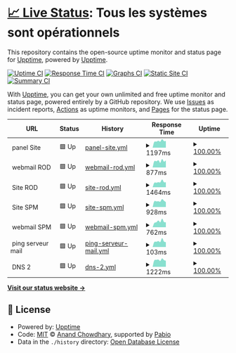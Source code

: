 # [📈 Live Status](https://upptime.github.io/upptime): <!--live status--> **Tous les systèmes sont opérationnels**

This repository contains the open-source uptime monitor and status page for [Upptime](https://upptime.js.org), powered by [Upptime](https://github.com/upptime/upptime).

[![Uptime CI](https://github.com/rodseb/status-services/workflows/Uptime%20CI/badge.svg)](https://github.com/rodseb/status-services/actions?query=workflow%3A%22Uptime+CI%22)
[![Response Time CI](https://github.com/rodseb/status-services/workflows/Response%20Time%20CI/badge.svg)](https://github.com/rodseb/status-services/actions?query=workflow%3A%22Response+Time+CI%22)
[![Graphs CI](https://github.com/rodseb/status-services/workflows/Graphs%20CI/badge.svg)](https://github.com/rodseb/status-services/actions?query=workflow%3A%22Graphs+CI%22)
[![Static Site CI](https://github.com/rodseb/status-services/workflows/Static%20Site%20CI/badge.svg)](https://github.com/rodseb/status-services/actions?query=workflow%3A%22Static+Site+CI%22)
[![Summary CI](https://github.com/rodseb/status-services/workflows/Summary%20CI/badge.svg)](https://github.com/rodseb/status-services/actions?query=workflow%3A%22Summary+CI%22)

With [Upptime](https://upptime.js.org), you can get your own unlimited and free uptime monitor and status page, powered entirely by a GitHub repository. We use [Issues](https://github.com/upptime/upptime/issues) as incident reports, [Actions](https://github.com/rodseb/status-services/actions) as uptime monitors, and [Pages](https://upptime.github.io/upptime) for the status page.

<!--start: status pages-->
<!-- This summary is generated by Upptime (https://github.com/upptime/upptime) -->
<!-- Do not edit this manually, your changes will be overwritten -->
<!-- prettier-ignore -->
| URL | Status | History | Response Time | Uptime |
| --- | ------ | ------- | ------------- | ------ |
| <img alt="" src="https://icons.duckduckgo.com/ip3/null.ico" height="13"> panel Site | 🟩 Up | [panel-site.yml](https://github.com/rodseb/status-services/commits/HEAD/history/panel-site.yml) | <details><summary><img alt="Response time graph" src="./graphs/panel-site/response-time-week.png" height="20"> 1197ms</summary><br><a href="https://rodseb.github.io/status-services/history/panel-site"><img alt="Response time 1298" src="https://img.shields.io/endpoint?url=https%3A%2F%2Fraw.githubusercontent.com%2Frodseb%2Fstatus-services%2FHEAD%2Fapi%2Fpanel-site%2Fresponse-time.json"></a><br><a href="https://rodseb.github.io/status-services/history/panel-site"><img alt="24-hour response time 1202" src="https://img.shields.io/endpoint?url=https%3A%2F%2Fraw.githubusercontent.com%2Frodseb%2Fstatus-services%2FHEAD%2Fapi%2Fpanel-site%2Fresponse-time-day.json"></a><br><a href="https://rodseb.github.io/status-services/history/panel-site"><img alt="7-day response time 1197" src="https://img.shields.io/endpoint?url=https%3A%2F%2Fraw.githubusercontent.com%2Frodseb%2Fstatus-services%2FHEAD%2Fapi%2Fpanel-site%2Fresponse-time-week.json"></a><br><a href="https://rodseb.github.io/status-services/history/panel-site"><img alt="30-day response time 1246" src="https://img.shields.io/endpoint?url=https%3A%2F%2Fraw.githubusercontent.com%2Frodseb%2Fstatus-services%2FHEAD%2Fapi%2Fpanel-site%2Fresponse-time-month.json"></a><br><a href="https://rodseb.github.io/status-services/history/panel-site"><img alt="1-year response time 1298" src="https://img.shields.io/endpoint?url=https%3A%2F%2Fraw.githubusercontent.com%2Frodseb%2Fstatus-services%2FHEAD%2Fapi%2Fpanel-site%2Fresponse-time-year.json"></a></details> | <details><summary><a href="https://rodseb.github.io/status-services/history/panel-site">100.00%</a></summary><a href="https://rodseb.github.io/status-services/history/panel-site"><img alt="All-time uptime 99.93%" src="https://img.shields.io/endpoint?url=https%3A%2F%2Fraw.githubusercontent.com%2Frodseb%2Fstatus-services%2FHEAD%2Fapi%2Fpanel-site%2Fuptime.json"></a><br><a href="https://rodseb.github.io/status-services/history/panel-site"><img alt="24-hour uptime 100.00%" src="https://img.shields.io/endpoint?url=https%3A%2F%2Fraw.githubusercontent.com%2Frodseb%2Fstatus-services%2FHEAD%2Fapi%2Fpanel-site%2Fuptime-day.json"></a><br><a href="https://rodseb.github.io/status-services/history/panel-site"><img alt="7-day uptime 100.00%" src="https://img.shields.io/endpoint?url=https%3A%2F%2Fraw.githubusercontent.com%2Frodseb%2Fstatus-services%2FHEAD%2Fapi%2Fpanel-site%2Fuptime-week.json"></a><br><a href="https://rodseb.github.io/status-services/history/panel-site"><img alt="30-day uptime 100.00%" src="https://img.shields.io/endpoint?url=https%3A%2F%2Fraw.githubusercontent.com%2Frodseb%2Fstatus-services%2FHEAD%2Fapi%2Fpanel-site%2Fuptime-month.json"></a><br><a href="https://rodseb.github.io/status-services/history/panel-site"><img alt="1-year uptime 99.93%" src="https://img.shields.io/endpoint?url=https%3A%2F%2Fraw.githubusercontent.com%2Frodseb%2Fstatus-services%2FHEAD%2Fapi%2Fpanel-site%2Fuptime-year.json"></a></details>
| <img alt="" src="https://icons.duckduckgo.com/ip3/null.ico" height="13"> webmail ROD | 🟩 Up | [webmail-rod.yml](https://github.com/rodseb/status-services/commits/HEAD/history/webmail-rod.yml) | <details><summary><img alt="Response time graph" src="./graphs/webmail-rod/response-time-week.png" height="20"> 877ms</summary><br><a href="https://rodseb.github.io/status-services/history/webmail-rod"><img alt="Response time 1060" src="https://img.shields.io/endpoint?url=https%3A%2F%2Fraw.githubusercontent.com%2Frodseb%2Fstatus-services%2FHEAD%2Fapi%2Fwebmail-rod%2Fresponse-time.json"></a><br><a href="https://rodseb.github.io/status-services/history/webmail-rod"><img alt="24-hour response time 944" src="https://img.shields.io/endpoint?url=https%3A%2F%2Fraw.githubusercontent.com%2Frodseb%2Fstatus-services%2FHEAD%2Fapi%2Fwebmail-rod%2Fresponse-time-day.json"></a><br><a href="https://rodseb.github.io/status-services/history/webmail-rod"><img alt="7-day response time 877" src="https://img.shields.io/endpoint?url=https%3A%2F%2Fraw.githubusercontent.com%2Frodseb%2Fstatus-services%2FHEAD%2Fapi%2Fwebmail-rod%2Fresponse-time-week.json"></a><br><a href="https://rodseb.github.io/status-services/history/webmail-rod"><img alt="30-day response time 1045" src="https://img.shields.io/endpoint?url=https%3A%2F%2Fraw.githubusercontent.com%2Frodseb%2Fstatus-services%2FHEAD%2Fapi%2Fwebmail-rod%2Fresponse-time-month.json"></a><br><a href="https://rodseb.github.io/status-services/history/webmail-rod"><img alt="1-year response time 1060" src="https://img.shields.io/endpoint?url=https%3A%2F%2Fraw.githubusercontent.com%2Frodseb%2Fstatus-services%2FHEAD%2Fapi%2Fwebmail-rod%2Fresponse-time-year.json"></a></details> | <details><summary><a href="https://rodseb.github.io/status-services/history/webmail-rod">100.00%</a></summary><a href="https://rodseb.github.io/status-services/history/webmail-rod"><img alt="All-time uptime 99.13%" src="https://img.shields.io/endpoint?url=https%3A%2F%2Fraw.githubusercontent.com%2Frodseb%2Fstatus-services%2FHEAD%2Fapi%2Fwebmail-rod%2Fuptime.json"></a><br><a href="https://rodseb.github.io/status-services/history/webmail-rod"><img alt="24-hour uptime 100.00%" src="https://img.shields.io/endpoint?url=https%3A%2F%2Fraw.githubusercontent.com%2Frodseb%2Fstatus-services%2FHEAD%2Fapi%2Fwebmail-rod%2Fuptime-day.json"></a><br><a href="https://rodseb.github.io/status-services/history/webmail-rod"><img alt="7-day uptime 100.00%" src="https://img.shields.io/endpoint?url=https%3A%2F%2Fraw.githubusercontent.com%2Frodseb%2Fstatus-services%2FHEAD%2Fapi%2Fwebmail-rod%2Fuptime-week.json"></a><br><a href="https://rodseb.github.io/status-services/history/webmail-rod"><img alt="30-day uptime 96.77%" src="https://img.shields.io/endpoint?url=https%3A%2F%2Fraw.githubusercontent.com%2Frodseb%2Fstatus-services%2FHEAD%2Fapi%2Fwebmail-rod%2Fuptime-month.json"></a><br><a href="https://rodseb.github.io/status-services/history/webmail-rod"><img alt="1-year uptime 99.13%" src="https://img.shields.io/endpoint?url=https%3A%2F%2Fraw.githubusercontent.com%2Frodseb%2Fstatus-services%2FHEAD%2Fapi%2Fwebmail-rod%2Fuptime-year.json"></a></details>
| <img alt="" src="https://icons.duckduckgo.com/ip3/null.ico" height="13"> Site ROD | 🟩 Up | [site-rod.yml](https://github.com/rodseb/status-services/commits/HEAD/history/site-rod.yml) | <details><summary><img alt="Response time graph" src="./graphs/site-rod/response-time-week.png" height="20"> 1464ms</summary><br><a href="https://rodseb.github.io/status-services/history/site-rod"><img alt="Response time 1595" src="https://img.shields.io/endpoint?url=https%3A%2F%2Fraw.githubusercontent.com%2Frodseb%2Fstatus-services%2FHEAD%2Fapi%2Fsite-rod%2Fresponse-time.json"></a><br><a href="https://rodseb.github.io/status-services/history/site-rod"><img alt="24-hour response time 1396" src="https://img.shields.io/endpoint?url=https%3A%2F%2Fraw.githubusercontent.com%2Frodseb%2Fstatus-services%2FHEAD%2Fapi%2Fsite-rod%2Fresponse-time-day.json"></a><br><a href="https://rodseb.github.io/status-services/history/site-rod"><img alt="7-day response time 1464" src="https://img.shields.io/endpoint?url=https%3A%2F%2Fraw.githubusercontent.com%2Frodseb%2Fstatus-services%2FHEAD%2Fapi%2Fsite-rod%2Fresponse-time-week.json"></a><br><a href="https://rodseb.github.io/status-services/history/site-rod"><img alt="30-day response time 1526" src="https://img.shields.io/endpoint?url=https%3A%2F%2Fraw.githubusercontent.com%2Frodseb%2Fstatus-services%2FHEAD%2Fapi%2Fsite-rod%2Fresponse-time-month.json"></a><br><a href="https://rodseb.github.io/status-services/history/site-rod"><img alt="1-year response time 1595" src="https://img.shields.io/endpoint?url=https%3A%2F%2Fraw.githubusercontent.com%2Frodseb%2Fstatus-services%2FHEAD%2Fapi%2Fsite-rod%2Fresponse-time-year.json"></a></details> | <details><summary><a href="https://rodseb.github.io/status-services/history/site-rod">100.00%</a></summary><a href="https://rodseb.github.io/status-services/history/site-rod"><img alt="All-time uptime 96.09%" src="https://img.shields.io/endpoint?url=https%3A%2F%2Fraw.githubusercontent.com%2Frodseb%2Fstatus-services%2FHEAD%2Fapi%2Fsite-rod%2Fuptime.json"></a><br><a href="https://rodseb.github.io/status-services/history/site-rod"><img alt="24-hour uptime 100.00%" src="https://img.shields.io/endpoint?url=https%3A%2F%2Fraw.githubusercontent.com%2Frodseb%2Fstatus-services%2FHEAD%2Fapi%2Fsite-rod%2Fuptime-day.json"></a><br><a href="https://rodseb.github.io/status-services/history/site-rod"><img alt="7-day uptime 100.00%" src="https://img.shields.io/endpoint?url=https%3A%2F%2Fraw.githubusercontent.com%2Frodseb%2Fstatus-services%2FHEAD%2Fapi%2Fsite-rod%2Fuptime-week.json"></a><br><a href="https://rodseb.github.io/status-services/history/site-rod"><img alt="30-day uptime 100.00%" src="https://img.shields.io/endpoint?url=https%3A%2F%2Fraw.githubusercontent.com%2Frodseb%2Fstatus-services%2FHEAD%2Fapi%2Fsite-rod%2Fuptime-month.json"></a><br><a href="https://rodseb.github.io/status-services/history/site-rod"><img alt="1-year uptime 96.09%" src="https://img.shields.io/endpoint?url=https%3A%2F%2Fraw.githubusercontent.com%2Frodseb%2Fstatus-services%2FHEAD%2Fapi%2Fsite-rod%2Fuptime-year.json"></a></details>
| <img alt="" src="https://icons.duckduckgo.com/ip3/null.ico" height="13"> Site SPM | 🟩 Up | [site-spm.yml](https://github.com/rodseb/status-services/commits/HEAD/history/site-spm.yml) | <details><summary><img alt="Response time graph" src="./graphs/site-spm/response-time-week.png" height="20"> 928ms</summary><br><a href="https://rodseb.github.io/status-services/history/site-spm"><img alt="Response time 1037" src="https://img.shields.io/endpoint?url=https%3A%2F%2Fraw.githubusercontent.com%2Frodseb%2Fstatus-services%2FHEAD%2Fapi%2Fsite-spm%2Fresponse-time.json"></a><br><a href="https://rodseb.github.io/status-services/history/site-spm"><img alt="24-hour response time 765" src="https://img.shields.io/endpoint?url=https%3A%2F%2Fraw.githubusercontent.com%2Frodseb%2Fstatus-services%2FHEAD%2Fapi%2Fsite-spm%2Fresponse-time-day.json"></a><br><a href="https://rodseb.github.io/status-services/history/site-spm"><img alt="7-day response time 928" src="https://img.shields.io/endpoint?url=https%3A%2F%2Fraw.githubusercontent.com%2Frodseb%2Fstatus-services%2FHEAD%2Fapi%2Fsite-spm%2Fresponse-time-week.json"></a><br><a href="https://rodseb.github.io/status-services/history/site-spm"><img alt="30-day response time 1024" src="https://img.shields.io/endpoint?url=https%3A%2F%2Fraw.githubusercontent.com%2Frodseb%2Fstatus-services%2FHEAD%2Fapi%2Fsite-spm%2Fresponse-time-month.json"></a><br><a href="https://rodseb.github.io/status-services/history/site-spm"><img alt="1-year response time 1037" src="https://img.shields.io/endpoint?url=https%3A%2F%2Fraw.githubusercontent.com%2Frodseb%2Fstatus-services%2FHEAD%2Fapi%2Fsite-spm%2Fresponse-time-year.json"></a></details> | <details><summary><a href="https://rodseb.github.io/status-services/history/site-spm">100.00%</a></summary><a href="https://rodseb.github.io/status-services/history/site-spm"><img alt="All-time uptime 99.99%" src="https://img.shields.io/endpoint?url=https%3A%2F%2Fraw.githubusercontent.com%2Frodseb%2Fstatus-services%2FHEAD%2Fapi%2Fsite-spm%2Fuptime.json"></a><br><a href="https://rodseb.github.io/status-services/history/site-spm"><img alt="24-hour uptime 100.00%" src="https://img.shields.io/endpoint?url=https%3A%2F%2Fraw.githubusercontent.com%2Frodseb%2Fstatus-services%2FHEAD%2Fapi%2Fsite-spm%2Fuptime-day.json"></a><br><a href="https://rodseb.github.io/status-services/history/site-spm"><img alt="7-day uptime 100.00%" src="https://img.shields.io/endpoint?url=https%3A%2F%2Fraw.githubusercontent.com%2Frodseb%2Fstatus-services%2FHEAD%2Fapi%2Fsite-spm%2Fuptime-week.json"></a><br><a href="https://rodseb.github.io/status-services/history/site-spm"><img alt="30-day uptime 100.00%" src="https://img.shields.io/endpoint?url=https%3A%2F%2Fraw.githubusercontent.com%2Frodseb%2Fstatus-services%2FHEAD%2Fapi%2Fsite-spm%2Fuptime-month.json"></a><br><a href="https://rodseb.github.io/status-services/history/site-spm"><img alt="1-year uptime 99.99%" src="https://img.shields.io/endpoint?url=https%3A%2F%2Fraw.githubusercontent.com%2Frodseb%2Fstatus-services%2FHEAD%2Fapi%2Fsite-spm%2Fuptime-year.json"></a></details>
| <img alt="" src="https://icons.duckduckgo.com/ip3/null.ico" height="13"> webmail SPM | 🟩 Up | [webmail-spm.yml](https://github.com/rodseb/status-services/commits/HEAD/history/webmail-spm.yml) | <details><summary><img alt="Response time graph" src="./graphs/webmail-spm/response-time-week.png" height="20"> 762ms</summary><br><a href="https://rodseb.github.io/status-services/history/webmail-spm"><img alt="Response time 782" src="https://img.shields.io/endpoint?url=https%3A%2F%2Fraw.githubusercontent.com%2Frodseb%2Fstatus-services%2FHEAD%2Fapi%2Fwebmail-spm%2Fresponse-time.json"></a><br><a href="https://rodseb.github.io/status-services/history/webmail-spm"><img alt="24-hour response time 666" src="https://img.shields.io/endpoint?url=https%3A%2F%2Fraw.githubusercontent.com%2Frodseb%2Fstatus-services%2FHEAD%2Fapi%2Fwebmail-spm%2Fresponse-time-day.json"></a><br><a href="https://rodseb.github.io/status-services/history/webmail-spm"><img alt="7-day response time 762" src="https://img.shields.io/endpoint?url=https%3A%2F%2Fraw.githubusercontent.com%2Frodseb%2Fstatus-services%2FHEAD%2Fapi%2Fwebmail-spm%2Fresponse-time-week.json"></a><br><a href="https://rodseb.github.io/status-services/history/webmail-spm"><img alt="30-day response time 754" src="https://img.shields.io/endpoint?url=https%3A%2F%2Fraw.githubusercontent.com%2Frodseb%2Fstatus-services%2FHEAD%2Fapi%2Fwebmail-spm%2Fresponse-time-month.json"></a><br><a href="https://rodseb.github.io/status-services/history/webmail-spm"><img alt="1-year response time 782" src="https://img.shields.io/endpoint?url=https%3A%2F%2Fraw.githubusercontent.com%2Frodseb%2Fstatus-services%2FHEAD%2Fapi%2Fwebmail-spm%2Fresponse-time-year.json"></a></details> | <details><summary><a href="https://rodseb.github.io/status-services/history/webmail-spm">100.00%</a></summary><a href="https://rodseb.github.io/status-services/history/webmail-spm"><img alt="All-time uptime 96.49%" src="https://img.shields.io/endpoint?url=https%3A%2F%2Fraw.githubusercontent.com%2Frodseb%2Fstatus-services%2FHEAD%2Fapi%2Fwebmail-spm%2Fuptime.json"></a><br><a href="https://rodseb.github.io/status-services/history/webmail-spm"><img alt="24-hour uptime 100.00%" src="https://img.shields.io/endpoint?url=https%3A%2F%2Fraw.githubusercontent.com%2Frodseb%2Fstatus-services%2FHEAD%2Fapi%2Fwebmail-spm%2Fuptime-day.json"></a><br><a href="https://rodseb.github.io/status-services/history/webmail-spm"><img alt="7-day uptime 100.00%" src="https://img.shields.io/endpoint?url=https%3A%2F%2Fraw.githubusercontent.com%2Frodseb%2Fstatus-services%2FHEAD%2Fapi%2Fwebmail-spm%2Fuptime-week.json"></a><br><a href="https://rodseb.github.io/status-services/history/webmail-spm"><img alt="30-day uptime 87.41%" src="https://img.shields.io/endpoint?url=https%3A%2F%2Fraw.githubusercontent.com%2Frodseb%2Fstatus-services%2FHEAD%2Fapi%2Fwebmail-spm%2Fuptime-month.json"></a><br><a href="https://rodseb.github.io/status-services/history/webmail-spm"><img alt="1-year uptime 96.49%" src="https://img.shields.io/endpoint?url=https%3A%2F%2Fraw.githubusercontent.com%2Frodseb%2Fstatus-services%2FHEAD%2Fapi%2Fwebmail-spm%2Fuptime-year.json"></a></details>
| <img alt="" src="https://icons.duckduckgo.com/ip3/null.ico" height="13"> ping serveur mail | 🟩 Up | [ping-serveur-mail.yml](https://github.com/rodseb/status-services/commits/HEAD/history/ping-serveur-mail.yml) | <details><summary><img alt="Response time graph" src="./graphs/ping-serveur-mail/response-time-week.png" height="20"> 103ms</summary><br><a href="https://rodseb.github.io/status-services/history/ping-serveur-mail"><img alt="Response time 121" src="https://img.shields.io/endpoint?url=https%3A%2F%2Fraw.githubusercontent.com%2Frodseb%2Fstatus-services%2FHEAD%2Fapi%2Fping-serveur-mail%2Fresponse-time.json"></a><br><a href="https://rodseb.github.io/status-services/history/ping-serveur-mail"><img alt="24-hour response time 87" src="https://img.shields.io/endpoint?url=https%3A%2F%2Fraw.githubusercontent.com%2Frodseb%2Fstatus-services%2FHEAD%2Fapi%2Fping-serveur-mail%2Fresponse-time-day.json"></a><br><a href="https://rodseb.github.io/status-services/history/ping-serveur-mail"><img alt="7-day response time 103" src="https://img.shields.io/endpoint?url=https%3A%2F%2Fraw.githubusercontent.com%2Frodseb%2Fstatus-services%2FHEAD%2Fapi%2Fping-serveur-mail%2Fresponse-time-week.json"></a><br><a href="https://rodseb.github.io/status-services/history/ping-serveur-mail"><img alt="30-day response time 114" src="https://img.shields.io/endpoint?url=https%3A%2F%2Fraw.githubusercontent.com%2Frodseb%2Fstatus-services%2FHEAD%2Fapi%2Fping-serveur-mail%2Fresponse-time-month.json"></a><br><a href="https://rodseb.github.io/status-services/history/ping-serveur-mail"><img alt="1-year response time 121" src="https://img.shields.io/endpoint?url=https%3A%2F%2Fraw.githubusercontent.com%2Frodseb%2Fstatus-services%2FHEAD%2Fapi%2Fping-serveur-mail%2Fresponse-time-year.json"></a></details> | <details><summary><a href="https://rodseb.github.io/status-services/history/ping-serveur-mail">100.00%</a></summary><a href="https://rodseb.github.io/status-services/history/ping-serveur-mail"><img alt="All-time uptime 99.99%" src="https://img.shields.io/endpoint?url=https%3A%2F%2Fraw.githubusercontent.com%2Frodseb%2Fstatus-services%2FHEAD%2Fapi%2Fping-serveur-mail%2Fuptime.json"></a><br><a href="https://rodseb.github.io/status-services/history/ping-serveur-mail"><img alt="24-hour uptime 100.00%" src="https://img.shields.io/endpoint?url=https%3A%2F%2Fraw.githubusercontent.com%2Frodseb%2Fstatus-services%2FHEAD%2Fapi%2Fping-serveur-mail%2Fuptime-day.json"></a><br><a href="https://rodseb.github.io/status-services/history/ping-serveur-mail"><img alt="7-day uptime 100.00%" src="https://img.shields.io/endpoint?url=https%3A%2F%2Fraw.githubusercontent.com%2Frodseb%2Fstatus-services%2FHEAD%2Fapi%2Fping-serveur-mail%2Fuptime-week.json"></a><br><a href="https://rodseb.github.io/status-services/history/ping-serveur-mail"><img alt="30-day uptime 100.00%" src="https://img.shields.io/endpoint?url=https%3A%2F%2Fraw.githubusercontent.com%2Frodseb%2Fstatus-services%2FHEAD%2Fapi%2Fping-serveur-mail%2Fuptime-month.json"></a><br><a href="https://rodseb.github.io/status-services/history/ping-serveur-mail"><img alt="1-year uptime 99.99%" src="https://img.shields.io/endpoint?url=https%3A%2F%2Fraw.githubusercontent.com%2Frodseb%2Fstatus-services%2FHEAD%2Fapi%2Fping-serveur-mail%2Fuptime-year.json"></a></details>
| <img alt="" src="https://icons.duckduckgo.com/ip3/null.ico" height="13"> DNS 2 | 🟩 Up | [dns-2.yml](https://github.com/rodseb/status-services/commits/HEAD/history/dns-2.yml) | <details><summary><img alt="Response time graph" src="./graphs/dns-2/response-time-week.png" height="20"> 1222ms</summary><br><a href="https://rodseb.github.io/status-services/history/dns-2"><img alt="Response time 1272" src="https://img.shields.io/endpoint?url=https%3A%2F%2Fraw.githubusercontent.com%2Frodseb%2Fstatus-services%2FHEAD%2Fapi%2Fdns-2%2Fresponse-time.json"></a><br><a href="https://rodseb.github.io/status-services/history/dns-2"><img alt="24-hour response time 1079" src="https://img.shields.io/endpoint?url=https%3A%2F%2Fraw.githubusercontent.com%2Frodseb%2Fstatus-services%2FHEAD%2Fapi%2Fdns-2%2Fresponse-time-day.json"></a><br><a href="https://rodseb.github.io/status-services/history/dns-2"><img alt="7-day response time 1222" src="https://img.shields.io/endpoint?url=https%3A%2F%2Fraw.githubusercontent.com%2Frodseb%2Fstatus-services%2FHEAD%2Fapi%2Fdns-2%2Fresponse-time-week.json"></a><br><a href="https://rodseb.github.io/status-services/history/dns-2"><img alt="30-day response time 1299" src="https://img.shields.io/endpoint?url=https%3A%2F%2Fraw.githubusercontent.com%2Frodseb%2Fstatus-services%2FHEAD%2Fapi%2Fdns-2%2Fresponse-time-month.json"></a><br><a href="https://rodseb.github.io/status-services/history/dns-2"><img alt="1-year response time 1272" src="https://img.shields.io/endpoint?url=https%3A%2F%2Fraw.githubusercontent.com%2Frodseb%2Fstatus-services%2FHEAD%2Fapi%2Fdns-2%2Fresponse-time-year.json"></a></details> | <details><summary><a href="https://rodseb.github.io/status-services/history/dns-2">100.00%</a></summary><a href="https://rodseb.github.io/status-services/history/dns-2"><img alt="All-time uptime 99.99%" src="https://img.shields.io/endpoint?url=https%3A%2F%2Fraw.githubusercontent.com%2Frodseb%2Fstatus-services%2FHEAD%2Fapi%2Fdns-2%2Fuptime.json"></a><br><a href="https://rodseb.github.io/status-services/history/dns-2"><img alt="24-hour uptime 100.00%" src="https://img.shields.io/endpoint?url=https%3A%2F%2Fraw.githubusercontent.com%2Frodseb%2Fstatus-services%2FHEAD%2Fapi%2Fdns-2%2Fuptime-day.json"></a><br><a href="https://rodseb.github.io/status-services/history/dns-2"><img alt="7-day uptime 100.00%" src="https://img.shields.io/endpoint?url=https%3A%2F%2Fraw.githubusercontent.com%2Frodseb%2Fstatus-services%2FHEAD%2Fapi%2Fdns-2%2Fuptime-week.json"></a><br><a href="https://rodseb.github.io/status-services/history/dns-2"><img alt="30-day uptime 100.00%" src="https://img.shields.io/endpoint?url=https%3A%2F%2Fraw.githubusercontent.com%2Frodseb%2Fstatus-services%2FHEAD%2Fapi%2Fdns-2%2Fuptime-month.json"></a><br><a href="https://rodseb.github.io/status-services/history/dns-2"><img alt="1-year uptime 99.99%" src="https://img.shields.io/endpoint?url=https%3A%2F%2Fraw.githubusercontent.com%2Frodseb%2Fstatus-services%2FHEAD%2Fapi%2Fdns-2%2Fuptime-year.json"></a></details>

<!--end: status pages-->

[**Visit our status website →**](https://upptime.github.io/upptime)

## 📄 License

- Powered by: [Upptime](https://github.com/upptime/upptime)
- Code: [MIT](./LICENSE) © [Anand Chowdhary](https://anandchowdhary.com), supported by [Pabio](https://pabio.com)
- Data in the `./history` directory: [Open Database License](https://opendatacommons.org/licenses/odbl/1-0/)
